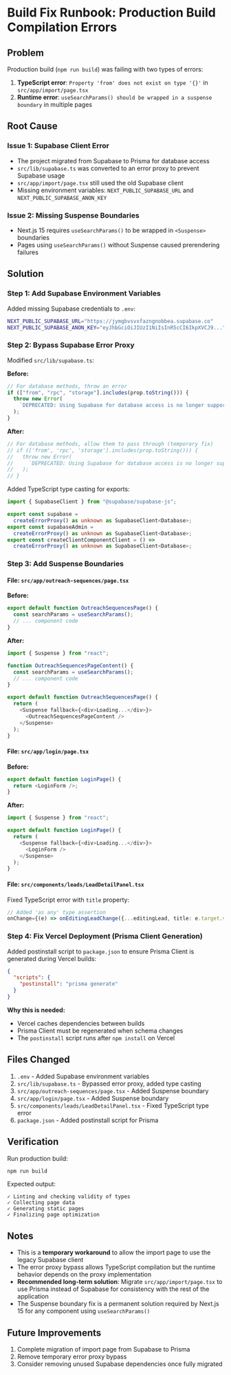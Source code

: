 # Build Fix Runbook: Production Build Compilation Errors

## Problem

Production build (`npm run build`) was failing with two types of errors:

1. **TypeScript error**: `Property 'from' does not exist on type '{}'` in `src/app/import/page.tsx`
2. **Runtime error**: `useSearchParams() should be wrapped in a suspense boundary` in multiple pages

## Root Cause

### Issue 1: Supabase Client Error

- The project migrated from Supabase to Prisma for database access
- `src/lib/supabase.ts` was converted to an error proxy to prevent Supabase usage
- `src/app/import/page.tsx` still used the old Supabase client
- Missing environment variables: `NEXT_PUBLIC_SUPABASE_URL` and `NEXT_PUBLIC_SUPABASE_ANON_KEY`

### Issue 2: Missing Suspense Boundaries

- Next.js 15 requires `useSearchParams()` to be wrapped in `<Suspense>` boundaries
- Pages using `useSearchParams()` without Suspense caused prerendering failures

## Solution

### Step 1: Add Supabase Environment Variables

Added missing Supabase credentials to `.env`:

```bash
NEXT_PUBLIC_SUPABASE_URL="https://jymgbvsvxfazngnobbea.supabase.co"
NEXT_PUBLIC_SUPABASE_ANON_KEY="eyJhbGciOiJIUzI1NiIsInR5cCI6IkpXVCJ9..."
```

### Step 2: Bypass Supabase Error Proxy

Modified `src/lib/supabase.ts`:

**Before:**

```typescript
// For database methods, throw an error
if (["from", "rpc", "storage"].includes(prop.toString())) {
  throw new Error(
    `DEPRECATED: Using Supabase for database access is no longer supported...`
  );
}
```

**After:**

```typescript
// For database methods, allow them to pass through (temporary fix)
// if (['from', 'rpc', 'storage'].includes(prop.toString())) {
//   throw new Error(
//     `DEPRECATED: Using Supabase for database access is no longer supported...`
//   );
// }
```

Added TypeScript type casting for exports:

```typescript
import { SupabaseClient } from "@supabase/supabase-js";

export const supabase =
  createErrorProxy() as unknown as SupabaseClient<Database>;
export const supabaseAdmin =
  createErrorProxy() as unknown as SupabaseClient<Database>;
export const createClientComponentClient = () =>
  createErrorProxy() as unknown as SupabaseClient<Database>;
```

### Step 3: Add Suspense Boundaries

#### File: `src/app/outreach-sequences/page.tsx`

**Before:**

```typescript
export default function OutreachSequencesPage() {
  const searchParams = useSearchParams();
  // ... component code
}
```

**After:**

```typescript
import { Suspense } from "react";

function OutreachSequencesPageContent() {
  const searchParams = useSearchParams();
  // ... component code
}

export default function OutreachSequencesPage() {
  return (
    <Suspense fallback={<div>Loading...</div>}>
      <OutreachSequencesPageContent />
    </Suspense>
  );
}
```

#### File: `src/app/login/page.tsx`

**Before:**

```typescript
export default function LoginPage() {
  return <LoginForm />;
}
```

**After:**

```typescript
import { Suspense } from "react";

export default function LoginPage() {
  return (
    <Suspense fallback={<div>Loading...</div>}>
      <LoginForm />
    </Suspense>
  );
}
```

#### File: `src/components/leads/LeadDetailPanel.tsx`

Fixed TypeScript error with `title` property:

```typescript
// Added 'as any' type assertion
onChange={(e) => onEditingLeadChange({...editingLead, title: e.target.value} as any)}
```

### Step 4: Fix Vercel Deployment (Prisma Client Generation)

Added postinstall script to `package.json` to ensure Prisma Client is generated during Vercel builds:

```json
{
  "scripts": {
    "postinstall": "prisma generate"
  }
}
```

**Why this is needed:**

- Vercel caches dependencies between builds
- Prisma Client must be regenerated when schema changes
- The `postinstall` script runs after `npm install` on Vercel

## Files Changed

1. `.env` - Added Supabase environment variables
2. `src/lib/supabase.ts` - Bypassed error proxy, added type casting
3. `src/app/outreach-sequences/page.tsx` - Added Suspense boundary
4. `src/app/login/page.tsx` - Added Suspense boundary
5. `src/components/leads/LeadDetailPanel.tsx` - Fixed TypeScript type error
6. `package.json` - Added postinstall script for Prisma

## Verification

Run production build:

```bash
npm run build
```

Expected output:

```
✓ Linting and checking validity of types
✓ Collecting page data
✓ Generating static pages
✓ Finalizing page optimization
```

## Notes

- This is a **temporary workaround** to allow the import page to use the legacy Supabase client
- The error proxy bypass allows TypeScript compilation but the runtime behavior depends on the proxy implementation
- **Recommended long-term solution**: Migrate `src/app/import/page.tsx` to use Prisma instead of Supabase for consistency with the rest of the application
- The Suspense boundary fix is a permanent solution required by Next.js 15 for any component using `useSearchParams()`

## Future Improvements

1. Complete migration of import page from Supabase to Prisma
2. Remove temporary error proxy bypass
3. Consider removing unused Supabase dependencies once fully migrated
